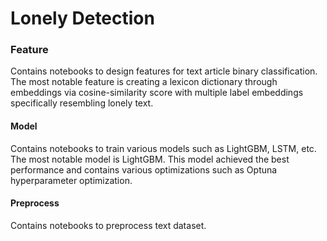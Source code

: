 # Lonely Detection
### Feature 
Contains notebooks to design features for text article binary classification. 
The most notable feature is creating a lexicon dictionary through embeddings via cosine-similarity score with multiple label embeddings specifically resembling lonely text.

#### Model
Contains notebooks to train various models such as LightGBM, LSTM, etc.
The most notable model is LightGBM. This model achieved the best performance and contains various optimizations such as Optuna hyperparameter optimization.

#### Preprocess
Contains notebooks to preprocess text dataset. 
